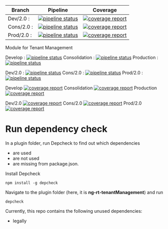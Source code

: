 Branch    | Pipeline | Coverage
----------|----------|----------
Dev/2.0 :    | [![pipeline status](https://gitlab.project.com/plugins/ng-rt-tenantManagement/badges/dev/2.0/pipeline.svg)](https://gitlab.project.com/plugins/ng-rt-tenantManagement/commits/dev/2.0) | [![coverage report](https://gitlab.project.com/plugins/ng-rt-tenantManagement/badges/dev/2.0/coverage.svg)](https://gitlab.project.com/plugins/ng-rt-tenantManagement/commits/dev/2.0)
Cons/2.0 :    | [![pipeline status](https://gitlab.project.com/plugins/ng-rt-tenantManagement/badges/cons/2.0/pipeline.svg)](https://gitlab.project.com/plugins/ng-rt-tenantManagement/commits/cons/2.0) | [![coverage report](https://gitlab.project.com/plugins/ng-rt-tenantManagement/badges/cons/2.0/coverage.svg)](https://gitlab.project.com/plugins/ng-rt-tenantManagement/commits/cons/2.0)
Prod/2.0 :    | [![pipeline status](https://gitlab.project.com/plugins/ng-rt-tenantManagement/badges/prod/2.0/pipeline.svg)](https://gitlab.project.com/plugins/ng-rt-tenantManagement/commits/prod/2.0) | [![coverage report](https://gitlab.project.com/plugins/ng-rt-tenantManagement/badges/prod/2.0/coverage.svg)](https://gitlab.project.com/plugins/ng-rt-tenantManagement/commits/prod/2.0)


Module for Tenant Management

Develop : [![pipeline status](https://gitlab.project.com/plugins/ng-rt-coreServices/badges/develop/pipeline.svg)](https://gitlab.project.com/plugins/ng-rt-coreServices/commits/develop)
Consolidation : [![pipeline status](https://gitlab.project.com/plugins/ng-rt-coreServices/badges/consolidation/pipeline.svg)](https://gitlab.project.com/plugins/ng-rt-coreServices/commits/consolidation)
Production : [![pipeline status](https://gitlab.project.com/plugins/ng-rt-coreServices/badges/production/pipeline.svg)](https://gitlab.project.com/plugins/ng-rt-coreServices/commits/production)

Dev/2.0 : [![pipeline status](https://gitlab.project.com/plugins/ng-rt-coreServices/badges/dev/2.0/pipeline.svg)](https://gitlab.project.com/plugins/ng-rt-coreServices/commits/dev/2.0)
Cons/2.0 : [![pipeline status](https://gitlab.project.com/plugins/ng-rt-coreServices/badges/cons/2.0/pipeline.svg)](https://gitlab.project.com/plugins/ng-rt-coreServices/commits/cons/2.0)
Prod/2.0 : [![pipeline status](https://gitlab.project.com/plugins/ng-rt-coreServices/badges/prod/2.0/pipeline.svg)](https://gitlab.project.com/plugins/ng-rt-coreServices/commits/prod/2.0)


Develop [![coverage report](https://gitlab.project.com/plugins/ng-rt-coreServices/badges/develop/coverage.svg)](https://gitlab.project.com/plugins/ng-rt-coreServices/commits/develop)
Consolidation [![coverage report](https://gitlab.project.com/plugins/ng-rt-coreServices/badges/consolidation/coverage.svg)](https://gitlab.project.com/plugins/ng-rt-coreServices/commits/consolidation)
Production [![coverage report](https://gitlab.project.com/plugins/ng-rt-coreServices/badges/production/coverage.svg)](https://gitlab.project.com/plugins/ng-rt-coreServices/commits/production)

Dev/2.0 [![coverage report](https://gitlab.project.com/plugins/ng-rt-coreServices/badges/dev/2.0/coverage.svg)](https://gitlab.project.com/plugins/ng-rt-coreServices/commits/dev/2.0)
Cons/2.0 [![coverage report](https://gitlab.project.com/plugins/ng-rt-coreServices/badges/cons/2.0/coverage.svg)](https://gitlab.project.com/plugins/ng-rt-coreServices/commits/cons/2.0)
Prod/2.0 [![coverage report](https://gitlab.project.com/plugins/ng-rt-coreServices/badges/prod/2.0/coverage.svg)](https://gitlab.project.com/plugins/ng-rt-coreServices/commits/prod/2.0)

# Run dependency check

In a plugin folder, run Depcheck to find out which dependencies

*  are used
*  are not used
*  are missing from package.json.

Install Depcheck

```
npm install -g depcheck
```

Navigate to the plugin folder (here, it is **ng-rt-tenantManagement**) and run
```
depcheck
```

Currently, this repo contains the following unused dependencies:

* legally

